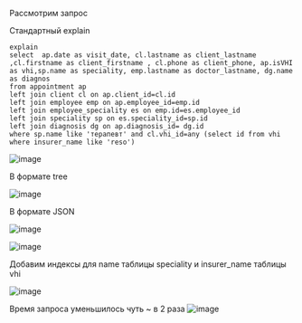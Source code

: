 Рассмотрим запрос 

Стандартный explain
```
explain 
select  ap.date as visit_date, cl.lastname as client_lastname ,cl.firstname as client_firstname , cl.phone as client_phone, ap.isVHI as vhi,sp.name as speciality, emp.lastname as doctor_lastname, dg.name as diagnos
from appointment ap
left join client cl on ap.client_id=cl.id
left join employee emp on ap.employee_id=emp.id
left join employee_speciality es on emp.id=es.employee_id
left join speciality sp on es.speciality_id=sp.id
left join diagnosis dg on ap.diagnosis_id= dg.id 
where sp.name like 'терапевт' and cl.vhi_id=any (select id from vhi where insurer_name like 'reso')
```
![image](https://github.com/MusinRustamR/BD_Clinic/assets/126672650/6d336c51-0b4f-470f-a4ce-0c84307ad396)

В формате tree

![image](https://github.com/MusinRustamR/BD_Clinic/assets/126672650/b3f0f6f3-b135-4cc9-abe6-33db33e97123)

В формате JSON

![image](https://github.com/MusinRustamR/BD_Clinic/assets/126672650/f1dbd3c9-6422-49b2-a88f-d5fe61e011af)

![image](https://github.com/MusinRustamR/BD_Clinic/assets/126672650/3f862281-9fb9-4f30-9487-c32ae4a36f77)

Добавим индексы для name таблицы speciality и insurer_name таблицы vhi

![image](https://github.com/MusinRustamR/BD_Clinic/assets/126672650/b3d6b3d6-69a8-4e09-94dd-c7a8d174e3f1)

Время запроса уменьшилось чуть ~ в 2 раза
![image](https://github.com/MusinRustamR/BD_Clinic/assets/126672650/e0af8616-aaf9-4f6c-87a0-6456aee02e41)



